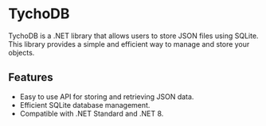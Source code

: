 # TychoDB

TychoDB is a .NET library that allows users to store JSON files using SQLite. This library provides a simple and efficient way to manage and store your objects.

## Features

-   Easy to use API for storing and retrieving JSON data.
-   Efficient SQLite database management.
-   Compatible with .NET Standard and .NET 8.
